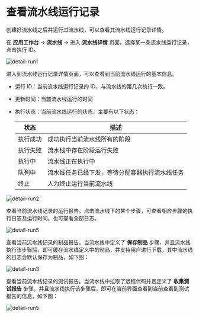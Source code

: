 # 查看流水线运行记录

创建好流水线之后并运行过流水线，可以查看其流水线运行记录详情。

在 __应用工作台__ -> __流水线__ -> 进入 __流水线详情__ 页面，选择某一条流水线运行记录，点击执行 ID。

![detail-run1](https://docs.daocloud.io/daocloud-docs-images/docs/zh/docs/amamba/images/detail-run1.png)

进入到流水线运行记录详情页面，可以查看到当前流水线运行的基本信息。

- 运行 ID：当前流水线运行记录的 ID，与流水线的第几次执行一致。

- 更新时间：当前流水线运行的时间

- 执行状态：当前流水线运行的状态，主要有以下状态：

  | 状态     | 描述                                           |
  | -------- | ---------------------------------------------- |
  | 执行成功 | 成功执行当前流水线所有的阶段                   |
  | 执行失败 | 流水线中存在阶段运行失败                       |
   | 执行中   | 流水线正在执行中                               |
  | 队列中   | 流水线任务已经下发，等待分配容器执行流水线任务 |
  | 终止     | 人为终止运行当前流水线                         |

![detail-run2](https://docs.daocloud.io/daocloud-docs-images/docs/zh/docs/amamba/images/detail-run2.png)

查看当前流水线记录的运行报告。点击流水线下的某个步骤，可查看相应步骤的执行日志及运行时间，也可查看全部日志。

![detail-run5](https://docs.daocloud.io/daocloud-docs-images/docs/zh/docs/amamba/images/detail-run5.png)

查看当前流水线记录的制品报告。当流水线中定义了 __保存制品__ 步骤，并且流水线执行该步骤后，即可缓存流水线定义中的制品，并支持用户进行下载，其中流水线的日志会默认保存为制品，如下图：

![detail-run3](https://docs.daocloud.io/daocloud-docs-images/docs/zh/docs/amamba/images/detail-run3.png)

查看当前流水线记录的测试报告。当流水线中拉取了远程代码并且定义了 __收集测试报告__ 步骤，并且流水线执行该步骤后，即可在当前界面查看到当前查看到测试报告的信息，如下图：

![detail-run5](https://docs.daocloud.io/daocloud-docs-images/docs/zh/docs/amamba/images/detail-run5.png)
